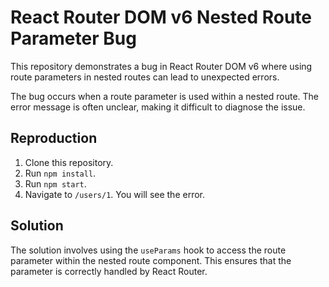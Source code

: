 # React Router DOM v6 Nested Route Parameter Bug

This repository demonstrates a bug in React Router DOM v6 where using route parameters in nested routes can lead to unexpected errors.

The bug occurs when a route parameter is used within a nested route. The error message is often unclear, making it difficult to diagnose the issue.

## Reproduction

1. Clone this repository.
2. Run `npm install`.
3. Run `npm start`.
4. Navigate to `/users/1`. You will see the error.

## Solution

The solution involves using the `useParams` hook to access the route parameter within the nested route component. This ensures that the parameter is correctly handled by React Router.